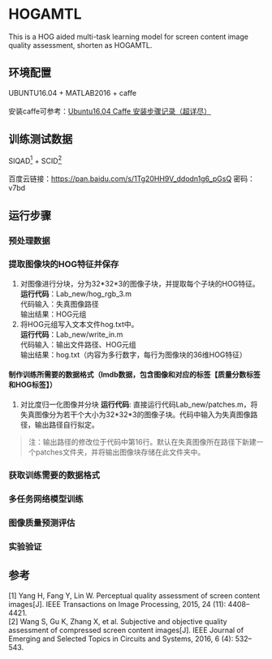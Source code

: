 # HOGAMTL
This is a HOG aided multi-task learning model for screen content image quality assessment, shorten as HOGAMTL.
## 环境配置
UBUNTU16.04 + MATLAB2016 + caffe</br>
</br>
安装caffe可参考：[Ubuntu16.04 Caffe 安装步骤记录（超详尽）](https://blog.csdn.net/yhaolpz/article/details/71375762)
## 训练测试数据
SIQAD[<sup>1</sup>](#SIQAD) + SCID[<sup>2</sup>](#SCID)</br>
</br>
百度云链接：https://pan.baidu.com/s/1Tg20HH9V_ddodn1g6_pGsQ
密码：v7bd
## 运行步骤
### 预处理数据
### 提取图像块的HOG特征并保存
1. 对图像进行分块，分为32\*32\*3的图像子块，并提取每个子块的HOG特征。</br>
__运行代码__：Lab_new/hog_rgb_3.m</br>
代码输入：失真图像路径</br>
输出结果：HOG元组
2. 将HOG元组写入文本文件hog.txt中。</br>
__运行代码__：Lab_new/write_in.m</br>
代码输入：输出文件路径、HOG元组</br>
输出结果：hog.txt（内容为多行数字，每行为图像块的36维HOG特征）
#### 制作训练所需要的数据格式（lmdb数据，包含图像和对应的标签【质量分数标签和HOG标签】）
1. 对比度归一化图像并分块
__运行代码__: 
直接运行代码Lab_new/patches.m，将失真图像分为若干个大小为32\*32\*3的图像子块。代码中输入为失真图像路径，输出路径自行拟定。</br>
>注：输出路径的修改位于代码中第16行。默认在失真图像所在路径下新建一个patches文件夹，并将输出图像块存储在此文件夹中。
#### 

### 获取训练需要的数据格式
### 多任务网络模型训练
### 图像质量预测评估
### 实验验证
## 参考
<div id="SIQAD"></div>
[1] Yang H, Fang Y, Lin W. Perceptual quality assessment of screen content images[J]. IEEE Transactions on Image Processing, 2015, 24 (11): 4408–4421.
<div id="SCID"></div>
[2] Wang S, Gu K, Zhang X, et al. Subjective and objective quality assessment of compressed screen content images[J]. IEEE Journal of Emerging and Selected Topics in Circuits and Systems, 2016, 6 (4): 532–543.



